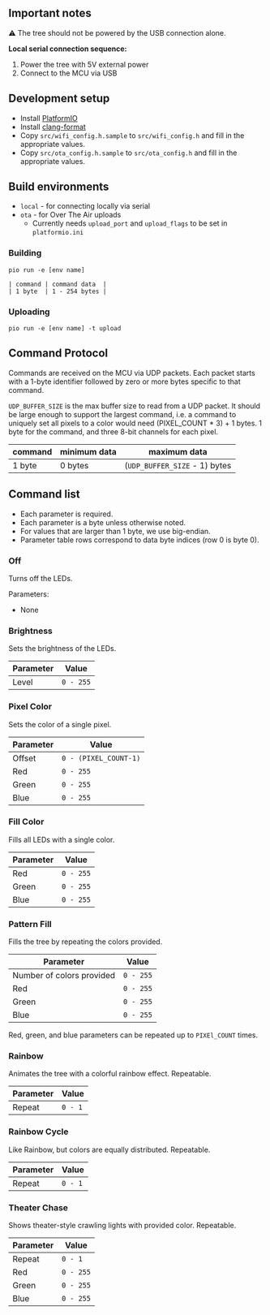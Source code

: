 ## Important notes

⚠️ The tree should not be powered by the USB connection alone.

**Local serial connection sequence:**
1. Power the tree with 5V external power
2. Connect to the MCU via USB

## Development setup

- Install [PlatformIO](https://platformio.org/)
- Install [clang-format](https://clang.llvm.org/docs/ClangFormat.html)
- Copy `src/wifi_config.h.sample` to `src/wifi_config.h` and fill in the appropriate values.
- Copy `src/ota_config.h.sample` to `src/ota_config.h` and fill in the appropriate values.

## Build environments

- `local` - for connecting locally via serial
- `ota` - for Over The Air uploads
  - Currently needs `upload_port` and `upload_flags` to be set in `platformio.ini`

### Building

`pio run -e [env name]`

```
| command | command data  |
| 1 byte  | 1 - 254 bytes |
```

### Uploading

`pio run -e [env name] -t upload`

## Command Protocol

Commands are received on the MCU via UDP packets. Each packet starts with a 1-byte identifier followed by zero or more bytes specific to that command.

`UDP_BUFFER_SIZE` is the max buffer size to read from a UDP packet. It should be large enough to support the largest command, i.e. a command to uniquely set all pixels to a color would need (PIXEL_COUNT * 3) + 1 bytes. 1 byte for the command, and three 8-bit channels for each pixel.

| command | minimum data | maximum data |
| - | - | - |
| 1 byte  | 0 bytes | (`UDP_BUFFER_SIZE` - 1) bytes |

## Command list

- Each parameter is required.
- Each parameter is a byte unless otherwise noted.
- For values that are larger than 1 byte, we use big-endian.
- Parameter table rows correspond to data byte indices (row 0 is byte 0).

### Off

Turns off the LEDs.

Parameters:
- None

### Brightness

Sets the brightness of the LEDs.

| Parameter | Value |
| - | - |
| Level | `0 - 255` |


### Pixel Color

Sets the color of a single pixel.

| Parameter | Value |
| - | - |
| Offset | `0 - (PIXEL_COUNT-1)` |
| Red | `0 - 255` |
| Green | `0 - 255` |
| Blue | `0 - 255` |

### Fill Color

Fills all LEDs with a single color.

| Parameter | Value |
| - | - |
| Red | `0 - 255` |
| Green | `0 - 255` |
| Blue | `0 - 255` |

### Pattern Fill

Fills the tree by repeating the colors provided.

| Parameter | Value |
| - | - |
| Number of colors provided | `0 - 255` |
| Red | `0 - 255` |
| Green | `0 - 255` |
| Blue | `0 - 255` |

Red, green, and blue parameters can be repeated up to `PIXEl_COUNT` times.

### Rainbow

Animates the tree with a colorful rainbow effect. Repeatable.

| Parameter | Value |
| - | - |
| Repeat | `0 - 1` |

### Rainbow Cycle

Like Rainbow, but colors are equally distributed. Repeatable.

| Parameter | Value |
| - | - |
| Repeat | `0 - 1` |

### Theater Chase

Shows theater-style crawling lights with provided color. Repeatable.

| Parameter | Value |
| - | - |
| Repeat | `0 - 1` |
| Red | `0 - 255` |
| Green | `0 - 255` |
| Blue | `0 - 255` |
